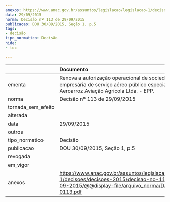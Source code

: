 ```yaml
---
anexos: https://www.anac.gov.br/assuntos/legislacao/legislacao-1/decisoes/decisoes-2015/decisao-no-113-de-29-09-2015/@@display-file/arquivo_norma/DA2015-0113.pdf
data: 29/09/2015
norma: Decisão nº 113 de 29/09/2015
publicacao: DOU 30/09/2015, Seção 1, p.5
tags:
- decisão
tipo_normatico: Decisão
hide: 
- toc 
 
---
```


|                    | Documento                                                                                                                                                 |
|:-------------------|:----------------------------------------------------------------------------------------------------------------------------------------------------------|
| ementa             | Renova a autorização operacional de sociedade empresária de serviço aéreo público especializado - Aeroarroz Aviação Agrícola Ltda. - EPP.                 |
| norma              | Decisão nº 113 de 29/09/2015                                                                                                                              |
| tornada_sem_efeito |                                                                                                                                                           |
| alterada           |                                                                                                                                                           |
| data               | 29/09/2015                                                                                                                                                |
| outros             |                                                                                                                                                           |
| tipo_normatico     | Decisão                                                                                                                                                   |
| publicacao         | DOU 30/09/2015, Seção 1, p.5                                                                                                                              |
| revogada           |                                                                                                                                                           |
| em_vigor           |                                                                                                                                                           |
| anexos             | https://www.anac.gov.br/assuntos/legislacao/legislacao-1/decisoes/decisoes-2015/decisao-no-113-de-29-09-2015/@@display-file/arquivo_norma/DA2015-0113.pdf |